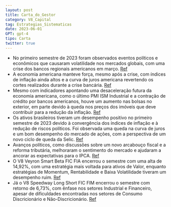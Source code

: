 ```yaml
---
layout: post
title: Carta_do_Gestor
category: V8_Capital
tag: Estrategias_Sistematicas
date: 2023-06-01
GPT: gpt-4
tipo: Carta
twitter: true
---
```


- No primeiro semestre de 2023 foram observados eventos políticos e econômicos que causaram volatilidade nos mercados globais, com uma crise dos bancos regionais americanos em março.
<a href="#" onclick="search_on_pdf('Durante o primeiro semestre de 2023 observamos uma série de eventos econômicos e políticos que causa')">Ref</a>
- A economia americana manteve força, mesmo após a crise, com índices de inflação ainda altos e a curva de juros americana revertendo os cortes realizados durante a crise bancária.
<a href="#" onclick="search_on_pdf('problema nos meses seguintes e a economia americana continuou a dar sinais de robustez, com os índic')">Ref</a>
- Mesmo com indicadores apontando uma desaceleração futura da economia americana, como o último PMI ISM Industrial e a contração de crédito por bancos americanos, houve um aumento nas bolsas no exterior, em parte devido à queda nos preços dos imóveis que deve contribuir para a redução da inflação.
<a href="#" onclick="search_on_pdf('ajudando na convergência da inflação e contribuindo para os objetivos do FED. Dado esse cenário, a ')">Ref</a>
- Os ativos brasileiros tiveram um desempenho positivo no primeiro semestre de 2023 devido à convergência dos índices de inflação e à redução de riscos políticos. Foi observada uma queda na curva de juros e um bom desempenho do mercado de ações, com a perspectiva de um novo ciclo de queda da Selic.
<a href="#" onclick="search_on_pdf('(conforme tivermos um novo ciclo de baixa da Selic) suportaram a performance relativa superior desse')">Ref</a>
- Avanços políticos, como discussões sobre um novo arcabouço fiscal e a reforma tributária, melhoraram o sentimento do mercado e ajudaram a ancorar as expectativas para o IPCA.
<a href="#" onclick="search_on_pdf('(conforme tivermos um novo ciclo de baixa da Selic) suportaram a performance relativa superior desse')">Ref</a>
- O V8 Veyron Smart Beta FIC FIA encerrou o semestre com uma alta de 14,92%, com uma estratégia mais voltada para ativos de Valor, enquanto estratégias de Momentum, Rentabilidade e Baixa Volatilidade tiveram um desempenho ruim.
<a href="#" onclick="search_on_pdf('O V8 Veyron Smart Beta FIC FIA fechou junho com retorno de 9,94% (IBOV + 0,86%). No ano o fundo ac')">Ref</a>
- Já o V8 Speedway Long Short FIC FIM encerrou o semestre com retorno de 6,73%, com ênfase nos setores Industrial e Financeiro, apesar de dificuldades encontradas nos setores de Consumo Discricionário e Não-Discricionário.
<a href="#" onclick="search_on_pdf('O V8 Speedway Long-Short FIM fechou junho com retorno de 2,34% (218,01% do CDI). No ano o fundo ac')">Ref</a>
